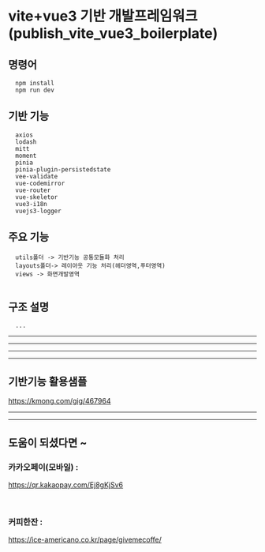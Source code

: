 
# vite+vue3 기반 개발프레임워크(publish_vite_vue3_boilerplate)

## 명령어
```
  npm install
  npm run dev
```

## 기반 기능 
```
  axios
  lodash
  mitt
  moment
  pinia
  pinia-plugin-persistedstate
  vee-validate
  vue-codemirror
  vue-router
  vue-skeletor
  vue3-i18n
  vuejs3-logger

```

## 주요 기능 
```
  utils폴더 -> 기반기능 공통모듈화 처리
  layouts폴더-> 레이아웃 기능 처리(헤더영역,푸터영역)
  views -> 화면개발영역
  
```

## 구조 설명
```
  ...
```
<hr /><hr />
<hr /><hr />

## 기반기능 활용샘플
  https://kmong.com/gig/467964


<hr /><hr />

## 도움이 되셨다면 ~


### 카카오페이(모바일) : 
<a href="https://qr.kakaopay.com/Ej8gKjSv6 " target="_blank">https://qr.kakaopay.com/Ej8gKjSv6 </a>

<br />

### 커피한잔 : 
https://ice-americano.co.kr/page/givemecoffe/
